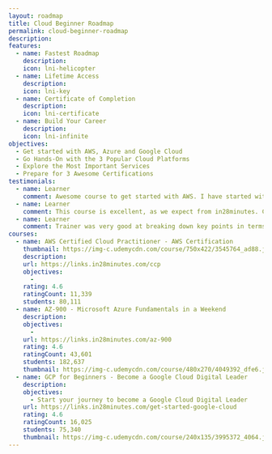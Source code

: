 ```yaml
---
layout: roadmap
title: Cloud Beginner Roadmap
permalink: cloud-beginner-roadmap
description: 
features:
  - name: Fastest Roadmap
    description: 
    icon: lni-helicopter
  - name: Lifetime Access
    description: 
    icon: lni-key
  - name: Certificate of Completion
    description: 
    icon: lni-certificate
  - name: Build Your Career
    description: 
    icon: lni-infinite
objectives:
  - Get started with AWS, Azure and Google Cloud
  - Go Hands-On with the 3 Popular Cloud Platforms
  - Explore the Most Important Services
  - Prepare for 3 Awesome Certifications
testimonials:
  - name: Learner
    comment: Awesome course to get started with AWS. I have started with ZERO AWS knowledge and now I am familiar and confident to talk in AWS terminology. THANK YOU Ranga !!!!
  - name: Learner
    comment: This course is excellent, as we expect from in28minutes. Content is current and the explanations are very clear. The instructor has very strong knowledge and is a good communicator as well. I will continue to use in28minutes courses with confidence!
  - name: Learner
    comment: Trainer was very good at breaking down key points in terms that are easily understood.
courses:
  - name: AWS Certified Cloud Practitioner - AWS Certification
    thumbnail: https://img-c.udemycdn.com/course/750x422/3545764_ad88.jpg
    description:
    url: https://links.in28minutes.com/ccp
    objectives:
      - 
    rating: 4.6
    ratingCount: 11,339
    students: 80,111
  - name: AZ-900 - Microsoft Azure Fundamentals in a Weekend
    description:
    objectives:
      - 
    url: https://links.in28minutes.com/az-900
    rating: 4.6
    ratingCount: 43,601
    students: 182,637
    thumbnail: https://img-c.udemycdn.com/course/480x270/4049392_dfe6.jpg
  - name: GCP for Beginners - Become a Google Cloud Digital Leader
    description:
    objectives:
      - Start your journey to become a Google Cloud Digital Leader
    url: https://links.in28minutes.com/get-started-google-cloud
    rating: 4.6
    ratingCount: 16,025
    students: 75,340
    thumbnail: https://img-c.udemycdn.com/course/240x135/3995372_4064.jpg
---
```

